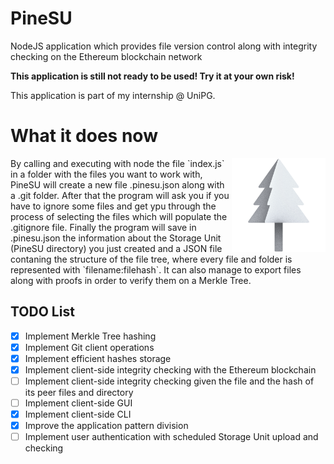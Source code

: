 # PineSU
NodeJS application which provides file version control along with integrity checking on the Ethereum blockchain network

**This application is still not ready to be used! Try it at your own risk!**

This application is part of my internship @ UniPG.

# What it does now

<img src="favicon.png" alt="drawing" align="right" height="150x"/>
By calling and executing with node the file `index.js` in a folder with the files you want to work with, PineSU will create a new file .pinesu.json along with a .git folder.
After that the program will ask you if you have to ignore some files and get ypu through the process of selecting the files which will populate the .gitignore file.
Finally the program will save in .pinesu.json the information about the Storage Unit (PineSU directory) you just created and a JSON file contaning the structure of the file tree, where every file and folder is represented with `filename:filehash`.
It can also manage to export files along with proofs in order to verify them on a Merkle Tree.


## TODO List

 - [x] Implement Merkle Tree hashing
 - [x] Implement Git client operations
 - [x] Implement efficient hashes storage
 - [x] Implement client-side integrity checking with the Ethereum blockchain
 - [ ] Implement client-side integrity checking given the file and the hash of its peer files and directory
 - [ ] Implement client-side GUI
 - [x] Implement client-side CLI
 - [x] Improve the application pattern division
 - [ ] Implement user authentication with scheduled Storage Unit upload and checking